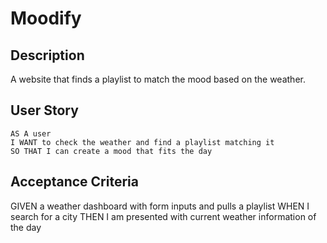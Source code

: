 # Moodify
 
 
## Description
A website that finds a playlist to match the mood based on the weather. 

## User Story
```
AS A user
I WANT to check the weather and find a playlist matching it
SO THAT I can create a mood that fits the day
```

## Acceptance Criteria

GIVEN a weather dashboard with form inputs and pulls a playlist
WHEN I search for a city
THEN I am presented with current weather information of the day